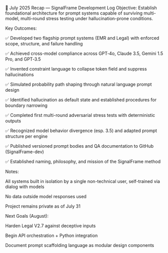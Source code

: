 📅 July 2025 Recap — SignalFrame Development Log
Objective:
Establish foundational architecture for prompt systems capable of surviving multi-model, multi-round stress testing under hallucination-prone conditions.

Key Outcomes:

✅ Developed two flagship prompt systems (EMR and Legal) with enforced scope, structure, and failure handling

✅ Achieved cross-model compliance across GPT‑4o, Claude 3.5, Gemini 1.5 Pro, and GPT‑3.5

✅ Invented constraint language to collapse token field and suppress hallucinations

✅ Simulated probability path shaping through natural language prompt design

✅ Identified hallucination as default state and established procedures for boundary narrowing

✅ Completed first multi-round adversarial stress tests with deterministic outputs

✅ Recognized model behavior divergence (esp. 3.5) and adapted prompt structure per engine

✅ Published versioned prompt bodies and QA documentation to GitHub (SignalFrame-dev)

✅ Established naming, philosophy, and mission of the SignalFrame method

Notes:

All systems built in isolation by a single non-technical user, self-trained via dialog with models

No data outside model responses used

Project remains private as of July 31

Next Goals (August):

Harden Legal V2.7 against deceptive inputs

Begin API orchestration + Python integration

Document prompt scaffolding language as modular design components
